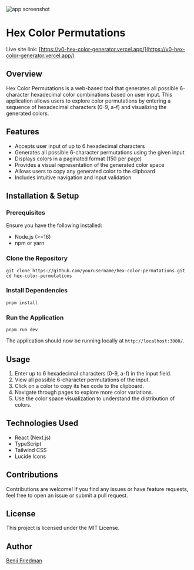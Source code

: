 ![app screenshot](https://res.cloudinary.com/benjifri/image/upload/v1741983426/from_html/bcyt9qeu8sn34r7l5bjf.jpg)

# Hex Color Permutations

Live site link: [https://v0-hex-color-generator.vercel.app/](https://v0-hex-color-generator.vercel.app/)

## Overview
Hex Color Permutations is a web-based tool that generates all possible 6-character hexadecimal color combinations based on user input. This application allows users to explore color permutations by entering a sequence of hexadecimal characters (0-9, a-f) and visualizing the generated colors.

## Features
- Accepts user input of up to 6 hexadecimal characters
- Generates all possible 6-character permutations using the given input
- Displays colors in a paginated format (150 per page)
- Provides a visual representation of the generated color space
- Allows users to copy any generated color to the clipboard
- Includes intuitive navigation and input validation

## Installation & Setup
### Prerequisites
Ensure you have the following installed:
- Node.js (>=16)
- npm or yarn

### Clone the Repository

`git clone https://github.com/yourusername/hex-color-permutations.git cd hex-color-permutations`

### Install Dependencies

`pnpm install`

### Run the Application

`pnpm run dev`

The application should now be running locally at `http://localhost:3000/`.

## Usage
1. Enter up to 6 hexadecimal characters (0-9, a-f) in the input field.
2. View all possible 6-character permutations of the input.
3. Click on a color to copy its hex code to the clipboard.
4. Navigate through pages to explore more color variations.
5. Use the color space visualization to understand the distribution of colors.

## Technologies Used
- React (Next.js)
- TypeScript
- Tailwind CSS
- Lucide Icons

## Contributions
Contributions are welcome! If you find any issues or have feature requests, feel free to open an issue or submit a pull request.

## License
This project is licensed under the MIT License.

## Author
[Benji Friedman](https://github.com/benjifriedman)


